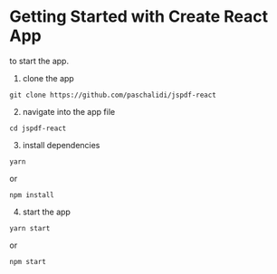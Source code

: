 # Getting Started with Create React App

to start the app. 

1. clone the app
```
git clone https://github.com/paschalidi/jspdf-react
```
2. navigate into the app file
```
cd jspdf-react
```

3. install dependencies

  ```
  yarn
  ```
  or
  ```
  npm install
  ```

4. start the app
  ```
  yarn start 
  ```
  or
  ```
  npm start
  ```
